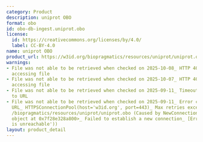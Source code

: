 ```yaml
---
category: Product
description: uniprot OBO
format: obo
id: obo-db-ingest.uniprot.obo
license:
  id: https://creativecommons.org/licenses/by/4.0/
  label: CC-BY-4.0
name: uniprot OBO
product_url: https://w3id.org/biopragmatics/resources/uniprot/uniprot.obo
warnings:
- File was not able to be retrieved when checked on 2025-10-08_ HTTP 404 error when
  accessing file
- File was not able to be retrieved when checked on 2025-10-07_ HTTP 404 error when
  accessing file
- File was not able to be retrieved when checked on 2025-09-11_ Timeout connecting
  to URL
- File was not able to be retrieved when checked on 2025-09-11_ Error connecting to
  URL_ HTTPSConnectionPool(host='w3id.org', port=443)_ Max retries exceeded with url_
  /biopragmatics/resources/uniprot/uniprot.obo (Caused by NewConnectionError('<urllib3.connection.HTTPSConnection
  object at 0x7f28e328a800>_ Failed to establish a new connection_ [Errno 101] Network
  is unreachable'))
layout: product_detail
---
```

